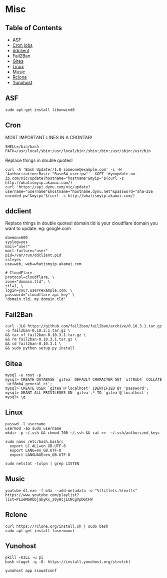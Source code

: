 # Misc

## Table of Contents
* [ASF](#asf)
* [Cron jobs](#cron)
* [ddclient](#ddclient)
* [Fail2Ban](#fail2ban)
* [Gitea](#gitea)
* [Linux](#linux)
* [Music](#music)
* [Rclone](#rclone)
* [Yunohost](#yunohost)


## ASF
```
sudo apt-get install libunwind8
```

## Cron
MOST IMPORTANT LINES IN A CRONTAB!
```
SHELL=/bin/bash
PATH=/usr/local/sbin:/usr/local/bin:/sbin:/bin:/usr/sbin:/usr/bin
```

Replace things in double quotes!
```
curl -A 'Bash Updater/1.0 someone@example.com' -i -H 'Authorization:Basic "Base64 user:pw"' -XGET 'dynupdate.no-ip.com/nic/update?hostname="hostname"&myip='$(curl -s http://whatismyip.akamai.com/)
curl 'https://api.dynu.com/nic/update?username="username"&hostname="hostname.dynu.net"&password="sha-256 encoded pw"&myip='$(curl -s http://whatismyip.akamai.com/)
```

## ddclient
Replace things in double quotes!
domain.tld is your cloudflare domain you want to update. eg: google.com
```
daemon=600
syslog=yes
mail="user"
mail-failure="user"
pid=/var/run/ddclient.pid
ssl=yes
use=web, web=whatismyip.akamai.com

# CloudFlare
protocol=cloudflare, \
zone="domain.tld", \
ttl=1, \
login=your.user@example.com, \
password="cloudflare api key" \
"domain.tld, my.domain.tld"
```


## Fail2Ban
```
curl -JLO https://github.com/fail2ban/fail2ban/archive/0.10.3.1.tar.gz -o fail2ban-0.10.3.1.tar.gz \
&& tar xf fail2ban-0.10.3.1.tar.gz \
&& rm fail2ban-0.10.3.1.tar.gz \
&& cd fail2ban-0.10.3.1 \
&& sudo python setup.py install
```


## Gitea
```
mysql -u root -p
mysql> CREATE DATABASE `gitea` DEFAULT CHARACTER SET `utf8mb4` COLLATE `utf8mb4_general_ci`;
mysql> CREATE USER `gitea`@'localhost' IDENTIFIED BY 'password';
mysql> GRANT ALL PRIVILEGES ON `gitea`.* TO `gitea`@`localhost`;
mysql> \q
```

## Linux
```
passwd -l username
usermod -aG sudo username
mkdir -p ~/.ssh && chmod 700 ~/.ssh && cat >>  ~/.ssh/authorized_keys

sudo nano /etc/bash.bashrc
  export LC_ALL=en_GB.UTF-8
  export LANG=en_GB.UTF-8
  export LANGUAGE=en_GB.UTF-8

sudo netstat -tulpn | grep LISTEN
```

## Music
```
youtube-dl.exe -f m4a --add-metadata -o "%(title)s.%(ext)s" https://www.youtube.com/playlist?list=PLIeMGRbbjabyKx_z0yWcjLCNCgVpDGtFW
```

## Rclone
```
curl https://rclone.org/install.sh | sudo bash
sudo apt-get install fusermount
```

## Yunohost
```
pkill -KILL -u pi
bash <(wget -q -O- https://install.yunohost.org/stretch)

yunohost app ssowatconf
```
